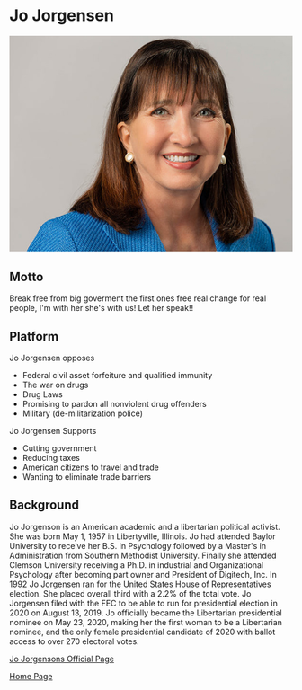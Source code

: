# Jo Jorgensen 


![Jo Jorgesen pictue](jo990000.jpg)



## Motto 
  Break free from big goverment the first ones free real change for real people, I'm with her she's with us! Let her speak!!

## Platform
Jo Jorgensen opposes 
* Federal civil asset forfeiture and qualified immunity 
* The war on drugs 
* Drug Laws 
* Promising to pardon all nonviolent drug offenders 
* Military (de-militarization police) 

Jo Jorgensen Supports 
* Cutting government 
* Reducing taxes 
* American citizens to travel and trade 
* Wanting to eliminate trade barriers

## Background 
Jo Jorgenson is an American academic and a libertarian political activist. She was born May 1, 1957 in Libertyville, Illinois. Jo had attended Baylor University to receive her B.S. in Psychology followed by a Master's in Administration from Southern Methodist University. Finally she attended Clemson University receiving a Ph.D. in industrial and Organizational Psychology after becoming part owner and President of Digitech, Inc. In 1992 Jo Jorgensen ran for the United States House of Representatives election. She placed overall third with a 2.2% of the total vote. Jo Jorgensen filed with the FEC to be able to run for presidential election in 2020 on August 13, 2019. Jo officially became the Libertarian presidential nominee on May 23, 2020, making her the first woman to be a Libertarian nominee, and the only female presidential candidate of 2020 with ballot access to over 270 electoral votes. 




[Jo Jorgensons Official Page](https://jo20.com)


[Home Page](/README.md) 
